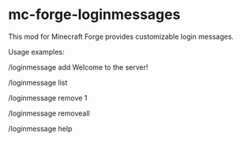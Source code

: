 # mc-forge-loginmessages

This mod for Minecraft Forge provides customizable login messages.


Usage examples:

/loginmessage add Welcome to the server!

/loginmessage list

/loginmessage remove 1

/loginmessage removeall

/loginmessage help

